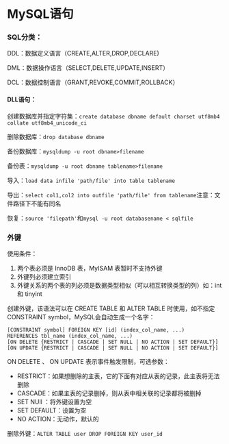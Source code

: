 # MySQL语句

### SQL分类：

DDL：数据定义语言（CREATE,ALTER,DROP,DECLARE)

DML：数据操作语言（SELECT,DELETE,UPDATE,INSERT）

DCL：数据控制语言（GRANT,REVOKE,COMMIT,ROLLBACK）

#### DLL语句：

创建数据库并指定字符集：`create database dbname default charset utf8mb4 collate utf8mb4_unicode_ci`

删除数据库：`drop database dbname`

备份数据库：`mysqldump -u root dbname>filename`

备份表：`mysqldump -u root dbname tablename>filename`

导入：`load data infile 'path/file' into table tablename`

导出：`select col1,col2 into outfile 'path/file' from tablename`注意：文件路径下不能有同名

恢复：`source 'filepath'`和`mysql -u root databasename < sqlfile`

### 外键

使用条件：

1. 两个表必须是 InnoDB 表，MyISAM 表暂时不支持外键
2. 外键列必须建立索引
3. 外键关系的两个表的列必须是数据类型相似（可以相互转换类型的列）如：int 和 tinyint 

创建外键，该语法可以在 CREATE TABLE 和 ALTER TABLE 时使用，如不指定 CONSTRAINT symbol，MySQL会自动生成一个名字：

```mysql
[CONSTRAINT symbol] FOREIGN KEY [id] (index_col_name, ...)
REFERENCES tbl_name (index_col_name, ...)
[ON DELETE {RESTRICT | CASCADE | SET NULL | NO ACTION | SET DEFAULT}]
[ON UPDATE {RESTRICT | CASCADE | SET NULL | NO ACTION | SET DEFAULT}]
```

ON DELETE 、 ON UPDATE 表示事件触发限制，可选参数：

- RESTRICT：如果想删除的主表，它的下面有对应从表的记录，此主表将无法删除
- CASCADE：如果主表的记录删掉，则从表中相关联的记录都将被删掉
- SET NUll ：将外键设置为空
- SET DEFAULT：设置为空
- NO ACTION：无动作，默认的 

删除外键：`ALTER TABLE user DROP FOREIGN KEY user_id`